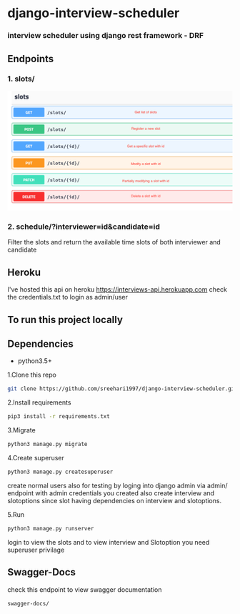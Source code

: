 # django-interview-scheduler
### interview scheduler using django rest framework - DRF

## Endpoints
### 1. slots/
![](https://raw.githubusercontent.com/sreehari1997/django-interview-scheduler/master/slot.png)
### 2. schedule/?interviewer=id&candidate=id
Filter the slots and return the available time slots of both interviewer and candidate

## Heroku
I've hosted this api on heroku
https://interviews-api.herokuapp.com
check the credentials.txt to login as admin/user

## To run this project locally

## Dependencies
- python3.5+

1.Clone this repo
```bash
git clone https://github.com/sreehari1997/django-interview-scheduler.git && cd django-interview-scheduler
```
2.Install requirements
```bash
pip3 install -r requirements.txt
```
3.Migrate
```bash
python3 manage.py migrate
```
4.Create superuser
```bash
python3 manage.py createsuperuser
```
create normal users also for testing by loging into django admin via admin/ endpoint with admin credentials you created also create interview and slotoptions since slot having dependencies on interview and slotoptions.

5.Run
```bash
python3 manage.py runserver
```
login to view the slots and to view interview and Slotoption you need superuser privilage

## Swagger-Docs
check this endpoint to view swagger documentation
```bash
swagger-docs/
```


